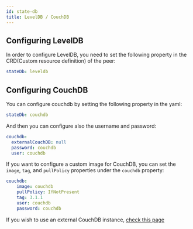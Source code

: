```yaml
---
id: state-db
title: LevelDB / CouchDB
---
```


## Configuring LevelDB

In order to configure LevelDB, you need to set the following property in the CRD(Custom resource definition) of the peer:
```yaml
stateDb: leveldb
```

## Configuring CouchDB

You can configure couchdb by setting the following property in the yaml:

```yaml
stateDb: couchdb
```

And then you can configure also the username and password:
```yaml
couchdb:
  externalCouchDB: null
  password: couchdb
  user: couchdb
```

If you want to configure a custom image for CouchDB, you can set the `image`, `tag`, and `pullPolicy` properties under the `couchdb` property:
```yaml
couchdb:
    image: couchdb
    pullPolicy: IfNotPresent
    tag: 3.1.1
    user: couchdb
    password: couchdb
```
If you wish to use an external CouchDB instance, [check this page](./external-couchdb)
